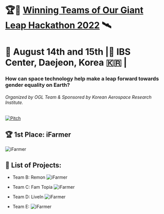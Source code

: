 # 🏆🤖 [Winning Teams of Our Giant Leap Hackathon 2022](https://spacegeneration.org/our-giant-leap-hackathon-2022) 🛰️ 
# 📅 August 14th and 15th |📍 IBS Center, Daejeon, Korea 🇰🇷 |
### How can space technology help make a leap forward towards gender equality on Earth?
###### Organized by OGL Team & Sponsored by Korean Aerospace Research Institute.

[![Pitch](https://img.youtube.com/vi/k6D9Gh10mGw/0.jpg)](https://youtu.be/k6D9Gh10mGw)


## 🏆 1st Place: iFarmer

![iFarmer](https://github.com/ourgiantleaphackathon/resources/blob/main/Projects%202022/1_Team_H_iFarmer.jpg)

## 🤖 List of Projects:

- Team B: Remon
![iFarmer](https://github.com/ourgiantleaphackathon/resources/blob/main/Projects%202022/Team_B_Remon.jpg)

- Team C: Fam Topia
![iFarmer](https://github.com/ourgiantleaphackathon/resources/blob/main/Projects%202022/Team_C_Fam%20Topia.jpg)

- Team D: LiveIn
![iFarmer](https://github.com/ourgiantleaphackathon/resources/blob/main/Projects%202022/Team_D_LiveIN.jpg)

- Team E:
![iFarmer](https://github.com/ourgiantleaphackathon/resources/blob/main/Projects%202022/Team_E_EombbaCare.jpg)
